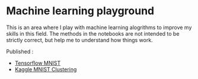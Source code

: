 # Machine learning playground
This is an area where I play with machine learning alogrithms to improve my skills in this field. The methods in the notebooks are not intended to be strictly correct, but help me to understand how things work.

Published :
 * [Tensorflow MNIST](https://sbrouil.github.io/jupyter-sandbox/Tensorflow+MNIST.html)
 * [Kaggle MNIST Clustering](https://sbrouil.github.io/jupyter-sandbox/MNIST+Kaggle+Digit+clusterization+using+KMeans.html)

